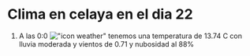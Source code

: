# Clima en celaya en el dia 22

1. A las 0:0 !["icon weather"](http://openweathermap.org/img/w/10n.png) tenemos una temperatura de 13.74 C con lluvia moderada y  vientos de 0.71 y nubosidad al 88%
